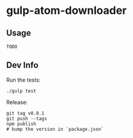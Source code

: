 # gulp-atom-downloader

## Usage

    TODO

## Dev Info

Run the tests:

    ./gulp test

Release:

    git tag v0.0.1
    git push --tags
    npm publish
    # bump the version in `package.json`